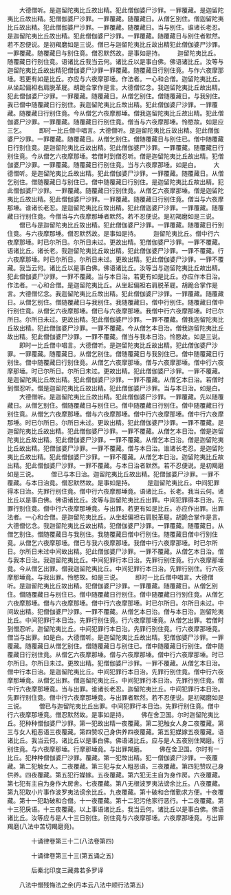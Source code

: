 <!-- { "loadSidebar": true } -->
　　大德僧听。是迦留陀夷比丘故出精。犯此僧伽婆尸沙罪。一罪覆藏。是迦留陀夷比丘故出精。犯僧伽婆尸沙罪。一罪覆藏。随覆藏日。从僧乞别住。僧迦留陀夷比丘故出精。犯此僧伽婆尸沙罪。一罪覆藏。随覆藏日。当与别住。谁诸长老忍。是迦留陀夷比丘故出精。犯此僧伽婆尸沙罪。一罪覆藏。随覆藏日与别住者默然。若不忍便说。是初羯磨如是三说。僧已与迦留陀夷比丘故出精犯此僧伽婆尸沙罪。一罪覆藏。随覆藏日与别住竟。僧忍默然故。是事如是持。
　　迦留陀夷比丘。随覆藏日行别住竟。语诸比丘我当云何。诸比丘以是事白佛。佛语诸比丘。汝等与迦留陀夷比丘故出精犯僧伽婆尸沙罪一罪覆藏。随覆藏日行别住竟。与作六夜摩那埵。若更有如是比丘。亦应与六夜摩那埵。作法者。一心和合僧。迦留陀夷比丘。从坐起偏袒右肩脱革屣。胡跪合掌作是言。大德僧忆念。我迦留陀夷比丘故出精。犯此僧伽婆尸沙罪。一罪覆藏。随覆藏日。从僧乞别住。僧随覆藏日。与我别住。我已僧中随覆藏日行别住。我迦留陀夷比丘故出精。犯此僧伽婆尸沙罪。一罪覆藏。随覆藏日行别住竟。今从僧乞六夜摩那埵。僧我迦留陀夷比丘故出精。犯此僧伽婆尸沙罪。一罪覆藏。随覆藏日行别住竟。僧当与六夜摩那埵。怜愍故。如是应三乞。
　　即时一比丘僧中唱言。大德僧听。是迦留陀夷比丘故出精。犯此僧伽婆尸沙罪。一罪覆藏。随覆藏日。从僧乞别住。僧随覆藏日与别住已。僧中随覆藏日行别住竟。是迦留陀夷比丘故出精。犯此僧伽婆尸沙罪。一罪覆藏。随覆藏日行别住竟。今从僧乞六夜摩那埵。若僧时到僧忍听。僧是迦留陀夷比丘故出精。犯僧伽婆尸沙罪。一罪覆藏。随覆藏日行别住竟。当与六夜摩那埵。如是白。
　　大德僧听。是迦留陀夷比丘故出精。犯此僧伽婆尸沙罪。一罪覆藏。随覆藏日。从僧乞别住。僧随覆藏日与别住已。僧中随覆藏日行别住。是迦留陀夷比丘故出精。犯此僧伽婆尸沙罪。一罪覆藏。随覆藏日行别住竟。从僧乞六夜摩那埵。僧是迦留陀夷比丘故出精。犯此僧伽婆尸沙罪。一罪覆藏。随覆藏日行别住竟。僧当与六夜摩那埵。谁诸长老忍。是迦留陀夷比丘故出精。犯此僧迦婆尸沙罪。一罪覆藏。随覆藏日行别住竟。今僧当与六夜摩那埵者默然。若不忍便说。是初羯磨如是三说。
　　僧已与是迦留陀夷比丘故出精。犯此僧伽婆尸沙罪。一罪覆藏。随覆藏日行别住竟。与六夜摩那埵。僧忍默然故。是事如是持。
　　迦留陀夷比丘。僧中行六夜摩那埵。时已尔所日。尔所日未过。更故出精。犯僧伽婆尸沙罪。一罪不覆藏。语诸比丘。诸长老。我迦留陀夷比丘故出精。犯此僧伽婆尸沙罪。一罪不覆藏。行六夜摩那埵。时已尔所日。尔所日未过。更故出精。犯此僧伽婆尸沙罪。一罪不覆藏。我当云何。诸比丘以是事白佛。佛语诸比丘。汝等当与迦留陀夷比丘故出精。犯此僧伽婆尸沙罪。一罪不覆藏。当与本日治。若更有如是比丘。亦应作本日治。作法者。一心和合僧。是迦留陀夷比丘。从坐起偏袒右肩脱革屣。胡跪合掌作是言。大德僧忆念。我迦留陀夷比丘故出精。犯此僧伽婆尸沙罪。一罪覆藏。随覆藏日。从僧乞别住。僧随覆藏日与我别住。我随覆藏日。僧中行别住。随覆藏日僧中行别住竟。从僧乞六夜摩那埵。僧已与六夜摩那埵。我僧中行六夜摩那埵。时已尔所日。尔所日未过。更故出精。犯此僧伽婆尸沙罪。一罪不覆藏。僧我迦留陀夷比丘故出精。犯此僧伽婆尸沙罪。一罪不覆藏。今从僧乞本日治。僧我迦留陀夷比丘故出精。犯此僧伽婆尸沙罪。一罪不覆藏。僧当与我本日治。怜愍故。如是三说。
　　即时一比丘僧中唱言。大德僧听。是迦留陀夷比丘故出精。犯此僧伽婆尸沙罪。一罪覆藏。随覆藏日。从僧乞别住。僧随覆藏日与我别住已。僧中随覆藏日行别住。僧中随覆藏日行别住竟。从僧乞六夜摩那埵。僧与六夜摩那埵。僧中行六夜摩那埵。时已尔所日。尔所日未过。更故出精。犯此僧伽婆尸沙罪。一罪不覆藏。是迦留陀夷比丘故出精。犯此僧伽婆尸沙罪。一罪不覆藏。从僧乞本日治。若僧时到僧忍听。僧是迦留陀夷比丘故出精。犯此僧伽婆尸沙罪。当与本日治。如是白。
　　大德僧听。是迦留陀夷比丘故出精。犯此僧伽婆尸沙罪。一罪覆藏。先以随覆藏日。从僧乞别住。僧随覆藏日与别住已。僧中随覆藏日行别住。僧中随覆藏日行别住竟。从僧乞六夜摩那埵。僧与六夜摩那埵。僧中行六夜摩那埵。僧中行六夜摩那埵。时已尔所日。尔所日未过。更故出精。犯此僧伽婆尸沙罪。一罪不覆藏。是迦留陀夷比丘故出精。犯此僧伽婆尸沙罪。一罪不覆藏。从僧乞本日治。僧是迦留陀夷比丘故出精。犯此僧伽婆尸沙罪。一罪不覆藏。从僧乞本日治。僧是迦留陀夷比丘故出精。犯僧伽婆尸沙罪。一罪不覆藏。僧与本日治。谁诸长老忍。是迦留陀夷比丘故出精。犯此僧伽婆尸沙罪。一罪不覆藏。从僧乞本日治。迦留陀夷比丘故出精。犯此僧伽婆尸沙罪。一罪不覆藏。与本日治者默然。若不忍便说。是初羯磨如是三说。
　　僧已与本日治。迦留陀夷比丘故出精。犯僧伽婆尸沙罪。一罪不覆藏。与本日治竟。僧忍默然故。是事如是持。
　　是迦留陀夷比丘。中间犯罪得本日治。先罪行别住竟。僧中行六夜摩那埵竟。语诸比丘。长老。我当云何。诸比丘以是事白佛。佛语诸比丘。汝等与迦留陀夷比丘出罪。中间犯罪得本日治。先罪行别住竟。僧中行六夜摩那埵竟。与出罪。若更有如是比丘。亦应作出罪。出罪法者。一心和合僧。是迦留陀夷比丘。从坐起偏袒右肩脱革屣。胡跪合掌作是言。大德僧忆念。我迦留陀夷比丘故出精。犯僧伽婆尸沙罪。一罪覆藏。随覆藏日。从僧乞别住。僧随覆藏日与我别住。我随覆藏日僧中行别住。随覆藏日僧中行别住竟。从僧乞六夜摩那埵。僧已与我六夜摩那埵。我僧中行六夜摩那埵。时已尔所日。尔所日未过中间故出精。犯此僧伽婆尸沙罪。一罪不覆藏。从僧乞本日治。僧与我本日治。我迦留陀夷比丘。中间犯罪行本日治。先罪行别住竟。行六夜摩那埵竟。今从僧乞出罪。僧我迦留陀夷比丘。中间犯罪行本日治。先罪行别住。行六夜摩那埵竟。与我出罪。怜愍故。如是三说。
　　即时一比丘僧中唱言。大德僧听。是迦留陀夷比丘故出精。犯僧伽婆尸沙罪。一罪覆藏。随覆藏日。从僧乞别住。僧随覆藏日与别住已。僧中随覆藏日行别住。僧中随覆藏日行别住竟。从僧乞六夜摩那埵。僧与六夜摩那埵。僧中行六夜摩那埵。时已尔所日。尔所日未过。中间故出精。犯僧伽婆尸沙罪。一罪不覆藏。从僧乞本日治。僧与本日治。迦留陀夷比丘。中间犯罪行本日治。先罪行别住竟。行六夜摩那埵竟。从僧乞出罪。若僧时到僧忍听。迦留陀夷比丘。中间犯罪行本日治。先罪行别住竟。行六夜摩那埵竟。僧当与出罪。如是白。大德僧听。是迦留陀夷比丘故出精。犯僧伽婆尸沙罪。一罪覆藏。随覆藏日从僧乞别住。僧随覆藏日与别住已。僧中随覆藏日行别住。僧中随覆藏日行别住竟。从僧乞六夜摩那埵。僧与六夜摩那埵。僧中行六夜摩那埵。时已尔所日。尔所日未过。更故出精。犯僧伽婆尸沙罪。一罪不覆藏。从僧乞本日治。僧中行本日治。是迦留陀夷比丘。中间犯罪行本日治。先罪行别住竟。僧中行六夜摩那埵竟。从僧乞出罪。僧迦留陀夷比丘。中间犯罪行本日治。先罪行别住竟。僧中行六夜摩那埵竟。当与出罪。谁诸长老忍。迦留陀夷比丘。中间犯罪行本日治。先罪行别住竟。僧中行六夜摩那埵竟。与出罪者默然。若不忍便说。是初羯磨如是三说。
　　僧已与迦留陀夷比丘出罪。中间犯罪行本日治。先罪行别住竟。僧中行六夜摩那埵竟。僧忍默然故。是事如是持。
　　佛在舍卫国。尔时迦留陀夷比丘。犯种种僧伽婆尸沙罪。第一犯故出精一夜覆藏。第二犯触女人身二夜覆藏。第三与女人粗恶语三夜覆藏。第四赞叹己身供养四夜覆藏。第五犯媒嫁五夜覆藏。语诸比丘。我当云何。诸比丘以是事白佛。佛语诸比丘。应与是人五夜别住羯磨。行别住竟。与六夜摩那埵。行摩那埵竟。与出罪羯磨。
　　佛在舍卫国。尔时有一比丘。犯种种僧伽婆尸沙罪。覆藏。第一犯故出精。犯一僧伽婆尸沙罪。一夜覆藏。第二犯触女人。二夜覆藏。第三犯与女人粗恶语。三夜覆藏。第四犯赞叹己身供养。四夜覆藏。第五犯行媒嫁。五夜覆藏。第六犯无主自为身作房。六夜覆藏。第七犯有主自为身作大房舍。七夜覆藏。第八无根波罗夷法谤余比丘。八夜覆藏。第九犯取小片事作波罗夷法谤余比丘。九夜覆藏。第十破和合僧勤求方便。十夜覆藏。第十一犯助破和合僧。十一夜覆藏。第十二犯污他家行恶行。十二夜覆藏。第十三犯戾语。十三夜覆藏。以上事语诸比丘。我当云何。诸比丘以是事白佛。佛语诸比丘。汝等应与是人十三日别住。别住竟与六夜摩那埵。六夜摩那埵竟。与出罪羯磨(八法中苦切羯磨竟)。

　　　　十诵律卷第三十二(八法卷第四)



　　　　十诵律卷第三十三(第五诵之五)

　　　　后秦北印度三藏弗若多罗译

　　八法中僧残悔法之余(丹本云八法中顺行法第五)

